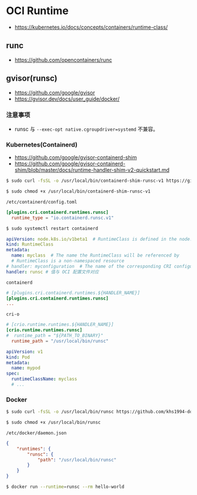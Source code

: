 # OCI Runtime

* https://kubernetes.io/docs/concepts/containers/runtime-class/

## runc

* https://github.com/opencontainers/runc

## gvisor(runsc)

* https://github.com/google/gvisor
* https://gvisor.dev/docs/user_guide/docker/

### 注意事项

* runsc 与 `--exec-opt native.cgroupdriver=systemd` 不兼容。

### Kubernetes(Containerd)

* https://github.com/google/gvisor-containerd-shim
* https://github.com/google/gvisor-containerd-shim/blob/master/docs/runtime-handler-shim-v2-quickstart.md

```bash
$ sudo curl -fsSL -o /usr/local/bin/containerd-shim-runsc-v1 https://github.com/google/gvisor-containerd-shim/releases/download/v0.0.3/containerd-shim-runsc-v1.linux-amd64

$ sudo chmod +x /usr/local/bin/containerd-shim-runsc-v1
```

`/etc/containerd/config.toml`

```toml
[plugins.cri.containerd.runtimes.runsc]
  runtime_type = "io.containerd.runsc.v1"
```

```bash
$ sudo systemctl restart containerd
```

```yaml
apiVersion: node.k8s.io/v1beta1  # RuntimeClass is defined in the node.k8s.io API group
kind: RuntimeClass
metadata:
  name: myclass  # The name the RuntimeClass will be referenced by
  # RuntimeClass is a non-namespaced resource
# handler: myconfiguration  # The name of the corresponding CRI configuration
handler: runsc # 值与 OCI 配置文件对应
```

`containerd`

```toml
# [plugins.cri.containerd.runtimes.${HANDLER_NAME}]
[plugins.cri.containerd.runtimes.runsc]
...
```

`cri-o`

```toml
# [crio.runtime.runtimes.${HANDLER_NAME}]
[crio.runtime.runtimes.runsc]
#  runtime_path = "${PATH_TO_BINARY}"
  runtime_path = "/usr/local/bin/runsc"
```

```yaml
apiVersion: v1
kind: Pod
metadata:
  name: mypod
spec:
  runtimeClassName: myclass
  # ...
```

### Docker

```bash
$ sudo curl -fsSL -o /usr/local/bin/runsc https://github.com/khs1994-docker/gvisor-mirror/releases/download/nightly/runsc

$ sudo chmod +x /usr/local/bin/runsc
```

`/etc/docker/daemon.json`

```json
{
    "runtimes": {
        "runsc": {
            "path": "/usr/local/bin/runsc"
        }
    }
}
```

```bash
$ docker run --runtime=runsc --rm hello-world
```
